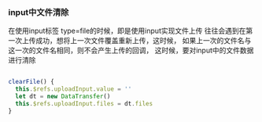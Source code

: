 ### input中文件清除
在使用input标签 type=file的时候，即是使用input实现文件上传
往往会遇到在第一次上传成功，想将上一次文件覆盖重新上传，这时候，
如果上一次的文件名与这一次的文件名相同，则不会产生上传的回调，
这时候，要对input中的文件数据进行清除

```javascript

clearFile() {
  this.$refs.uploadInput.value = ''
  let dt = new DataTransfer()
  this.$refs.uploadInput.files = dt.files
}